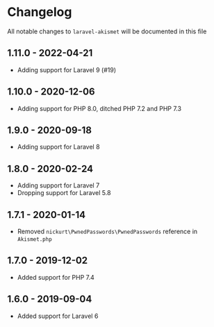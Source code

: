 # Changelog

All notable changes to `laravel-akismet` will be documented in this file

## 1.11.0 - 2022-04-21

- Adding support for Laravel 9 (#19)

## 1.10.0 - 2020-12-06

- Adding support for PHP 8.0, ditched PHP 7.2 and PHP 7.3

## 1.9.0 - 2020-09-18

- Adding support for Laravel 8

## 1.8.0 - 2020-02-24

- Adding support for Laravel 7
- Dropping support for Laravel 5.8

## 1.7.1 - 2020-01-14

- Removed `nickurt\PwnedPasswords\PwnedPasswords` reference in `Akismet.php`

## 1.7.0 - 2019-12-02

- Added support for PHP 7.4

## 1.6.0 - 2019-09-04

- Added support for Laravel 6
